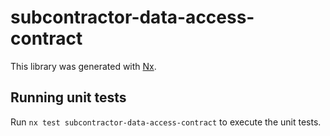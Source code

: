 # subcontractor-data-access-contract

This library was generated with [Nx](https://nx.dev).

## Running unit tests

Run `nx test subcontractor-data-access-contract` to execute the unit tests.
